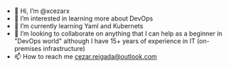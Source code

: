 - 👋 Hi, I’m @xcezarx
- 👀 I’m interested in learning more about DevOps
- 🌱 I’m currently learning Yaml and Kubernets
- 💞️ I’m looking to collaborate on anything that I can help as a beginner in "DevOps world" although I have 15+ years of experience in IT (on-premises infrastructure) 
- 📫 How to reach me cezar.reigada@outlook.com

<!---
xcezarx/xcezarx is a ✨ special ✨ repository because its `README.md` (this file) appears on your GitHub profile.
You can click the Preview link to take a look at your changes.
--->
